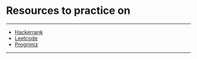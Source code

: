 # Resources to practice on

---
* [Hackerrank](https://www.hackerrank.com/domains/cpp)
* [Leetcode](https://leetcode.com/)
* [Progrimiz](https://www.programiz.com/cpp-programming)
---
